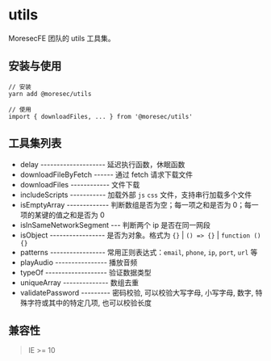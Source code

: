 # utils

MoresecFE 团队的 utils 工具集。


## 安装与使用

```shell
// 安装
yarn add @moresec/utils

// 使用
import { downloadFiles, ... } from '@moresec/utils'
```


## 工具集列表

+ delay -------------------- 延迟执行函数，休眠函数
+ downloadFileByFetch ------ 通过 fetch 请求下载文件
+ downloadFiles ------------ 文件下载
+ includeScripts ----------- 加载外部 `js` `css` 文件，支持串行加载多个文件
+ isEmptyArray ------------- 判断数组是否为空；每一项之和是否为 0；每一项的某键的值之和是否为 0
+ isInSameNetworkSegment --- 判断两个 ip 是否在同一网段
+ isObject ----------------- 是否为对象。格式为 `{}` | `() => {}` | `function () {}`
+ patterns ----------------- 常用正则表达式：`email`, `phone`, `ip`, `port`, `url` 等
+ playAudio ---------------- 播放音频
+ typeOf ------------------- 验证数据类型
+ uniqueArray -------------- 数组去重
+ validatePassword --------- 密码校验, 可以校验大写字母, 小写字母, 数字, 特殊字符或其中的特定几项, 也可以校验长度


## 兼容性

> IE >= 10
